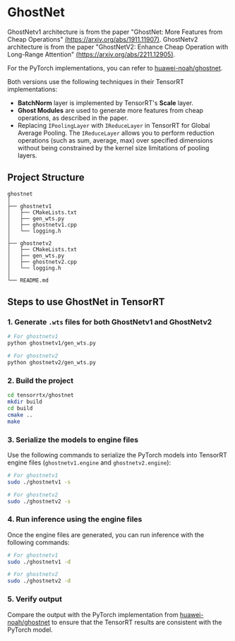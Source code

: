 # GhostNet

GhostNetv1 architecture is from the paper "GhostNet: More Features from Cheap Operations" [(https://arxiv.org/abs/1911.11907)](https://arxiv.org/abs/1911.11907).
GhostNetv2 architecture is from the paper "GhostNetV2: Enhance Cheap Operation with Long-Range Attention" [(https://arxiv.org/abs/2211.12905)](https://arxiv.org/abs/2211.12905).

For the PyTorch implementations, you can refer to [huawei-noah/ghostnet](https://github.com/huawei-noah/ghostnet).

Both versions use the following techniques in their TensorRT implementations:

- **BatchNorm** layer is implemented by TensorRT's **Scale** layer.
- **Ghost Modules** are used to generate more features from cheap operations, as described in the paper.
- Replacing `IPoolingLayer` with `IReduceLayer` in TensorRT for Global Average Pooling. The `IReduceLayer` allows you to perform reduction operations (such as sum, average, max) over specified dimensions without being constrained by the kernel size limitations of pooling layers.

## Project Structure

```plaintext
ghostnet
│
├── ghostnetv1
│   ├── CMakeLists.txt
│   ├── gen_wts.py
│   ├── ghostnetv1.cpp
│   └── logging.h
│
├── ghostnetv2
│   ├── CMakeLists.txt
│   ├── gen_wts.py
│   ├── ghostnetv2.cpp
│   └── logging.h
│
└── README.md
```

## Steps to use GhostNet in TensorRT

### 1. Generate `.wts` files for both GhostNetv1 and GhostNetv2

```bash
# For ghostnetv1
python ghostnetv1/gen_wts.py

# For ghostnetv2
python ghostnetv2/gen_wts.py
```

### 2. Build the project

```bash
cd tensorrtx/ghostnet
mkdir build
cd build
cmake ..
make
```

### 3. Serialize the models to engine files

Use the following commands to serialize the PyTorch models into TensorRT engine files (`ghostnetv1.engine` and `ghostnetv2.engine`):

```bash
# For ghostnetv1
sudo ./ghostnetv1 -s

# For ghostnetv2
sudo ./ghostnetv2 -s
```

### 4. Run inference using the engine files

Once the engine files are generated, you can run inference with the following commands:

```bash
# For ghostnetv1
sudo ./ghostnetv1 -d

# For ghostnetv2
sudo ./ghostnetv2 -d
```

### 5. Verify output

Compare the output with the PyTorch implementation from [huawei-noah/ghostnet](https://github.com/huawei-noah/ghostnet) to ensure that the TensorRT results are consistent with the PyTorch model.
